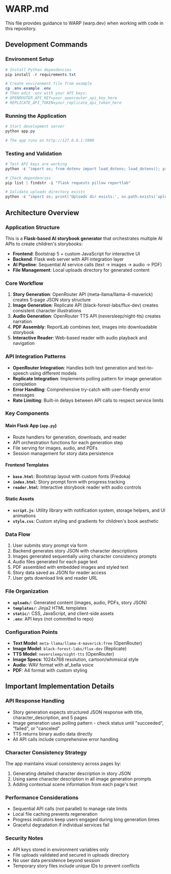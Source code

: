 # WARP.md

This file provides guidance to WARP (warp.dev) when working with code in this repository.

## Development Commands

### Environment Setup
```powershell
# Install Python dependencies
pip install -r requirements.txt

# Create environment file from example
cp .env.example .env
# Then edit .env with your API keys:
# OPENROUTER_API_KEY=your_openrouter_api_key_here
# REPLICATE_API_TOKEN=your_replicate_api_token_here
```

### Running the Application
```powershell
# Start development server
python app.py

# The app runs on http://127.0.0.1:5000
```

### Testing and Validation
```powershell
# Test API keys are working
python -c "import os; from dotenv import load_dotenv; load_dotenv(); print('OpenRouter:', bool(os.getenv('OPENROUTER_API_KEY'))); print('Replicate:', bool(os.getenv('REPLICATE_API_TOKEN')))"

# Check dependencies
pip list | findstr -i "flask requests pillow reportlab"

# Validate uploads directory exists
python -c "import os; print('Uploads dir exists:', os.path.exists('uploads'))"
```

## Architecture Overview

### Application Structure
This is a **Flask-based AI storybook generator** that orchestrates multiple AI APIs to create children's storybooks:

- **Frontend**: Bootstrap 5 + custom JavaScript for interactive UI
- **Backend**: Flask web server with API integration layer
- **AI Pipeline**: Sequential AI service calls (text → images → audio → PDF)
- **File Management**: Local uploads directory for generated content

### Core Workflow
1. **Story Generation**: OpenRouter API (meta-llama/llama-4-maverick) creates 5-page JSON story structure
2. **Image Generation**: Replicate API (black-forest-labs/flux-dev) creates consistent character illustrations
3. **Audio Generation**: OpenRouter TTS API (neversleep/night-tts) creates narration
4. **PDF Assembly**: ReportLab combines text, images into downloadable storybook
5. **Interactive Reader**: Web-based reader with audio playback and navigation

### API Integration Patterns
- **OpenRouter Integration**: Handles both text generation and text-to-speech using different models
- **Replicate Integration**: Implements polling pattern for image generation completion
- **Error Handling**: Comprehensive try-catch with user-friendly error messages
- **Rate Limiting**: Built-in delays between API calls to respect service limits

### Key Components

#### Main Flask App (`app.py`)
- Route handlers for generation, downloads, and reader
- API orchestration functions for each generation step
- File serving for images, audio, and PDFs
- Session management for story data persistence

#### Frontend Templates
- **`base.html`**: Bootstrap layout with custom fonts (Fredoka)
- **`index.html`**: Story prompt form with progress tracking
- **`reader.html`**: Interactive storybook reader with audio controls

#### Static Assets
- **`script.js`**: Utility library with notification system, storage helpers, and UI animations
- **`style.css`**: Custom styling and gradients for children's book aesthetic

### Data Flow
1. User submits story prompt via form
2. Backend generates story JSON with character descriptions
3. Images generated sequentially using character consistency prompts
4. Audio files generated for each page text
5. PDF assembled with embedded images and styled text
6. Story data saved as JSON for reader access
7. User gets download link and reader URL

### File Organization
- **`uploads/`**: Generated content (images, audio, PDFs, story JSON)
- **`templates/`**: Jinja2 HTML templates
- **`static/`**: CSS, JavaScript, and client-side assets
- **`.env`**: API keys (not committed to repo)

### Configuration Points
- **Text Model**: `meta-llama/llama-4-maverick:free` (OpenRouter)
- **Image Model**: `black-forest-labs/flux-dev` (Replicate)  
- **TTS Model**: `neversleep/night-tts` (OpenRouter)
- **Image Specs**: 1024x768 resolution, cartoon/whimsical style
- **Audio**: WAV format with af_bella voice
- **PDF**: A4 format with custom styling

## Important Implementation Details

### API Response Handling
- Story generation expects structured JSON response with title, character_description, and 5 pages
- Image generation uses polling pattern - check status until "succeeded", "failed", or "canceled"
- TTS returns binary audio data directly
- All API calls include comprehensive error handling

### Character Consistency Strategy
The app maintains visual consistency across pages by:
1. Generating detailed character description in story JSON
2. Using same character description in all image generation prompts
3. Adding contextual scene information from each page's text

### Performance Considerations
- Sequential API calls (not parallel) to manage rate limits
- Local file caching prevents regeneration
- Progress indicators keep users engaged during long generation times
- Graceful degradation if individual services fail

### Security Notes
- API keys stored in environment variables only
- File uploads validated and secured in uploads directory  
- No user data persistence beyond session
- Temporary story files include unique IDs to prevent conflicts
